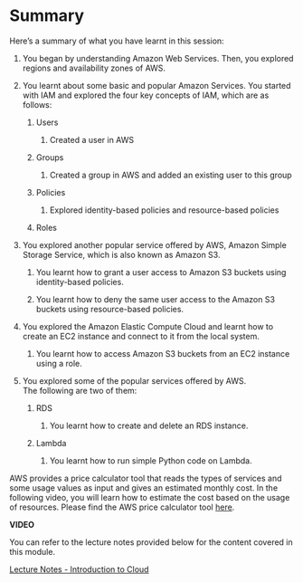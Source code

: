 # Summary

Here’s a summary of what you have learnt in this session:

1. You began by understanding Amazon Web Services. Then, you explored regions and availability zones of AWS.

2. You learnt about some basic and popular Amazon Services. You started with IAM and explored the four key concepts of IAM, which are as follows:

    1. Users

        1. Created a user in AWS

    2. Groups

        1. Created a group in AWS and added an existing user to this group

    3. Policies

        1. Explored identity-based policies and resource-based policies

    4. Roles

3. You explored another popular service offered by AWS, Amazon Simple Storage Service, which is also known as Amazon S3.

    1. You learnt how to grant a user access to Amazon S3 buckets using identity-based policies.

    2. You learnt how to deny the same user access to the Amazon S3 buckets using resource-based policies.

4. You explored the Amazon Elastic Compute Cloud and learnt how to create an EC2 instance and connect to it from the local system.

    1. You learnt how to access Amazon S3 buckets from an EC2 instance using a role.

5. You explored some of the popular services offered by AWS. The following are two of them:

    1. RDS

        1. You learnt how to create and delete an RDS instance.

    2. Lambda

        1. You learnt how to run simple Python code on Lambda.

AWS provides a price calculator tool that reads the types of services and some usage values as input and gives an estimated monthly cost. In the following video, you will learn how to estimate the cost based on the usage of resources. Please find the AWS price calculator tool [here](https://calculator.s3.amazonaws.com/index.html).

**VIDEO**

You can refer to the lecture notes provided below for the content covered in this module.

[Lecture Notes - Introduction to Cloud](Introduction_to_Cloud.pdf)
